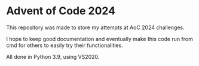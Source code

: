 # Advent of Code 2024

This repository was made to store my attempts at AoC 2024 challenges.

I hope to keep good documentation and eventually make this code run from cmd for others to easily try their functionalities.

All done in Python 3.9, using VS2020.
